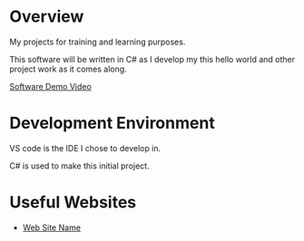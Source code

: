 # Overview

My projects for training and learning purposes.

This software will be written in C# as I develop my this hello world and other project work as it comes along.

[Software Demo Video](https://www.youtube.com/watch?v=MXAOxleBh0w)

# Development Environment

VS code is the IDE I chose to develop in.

C# is used to make this initial project.

# Useful Websites

- [Web Site Name](https://www.youtube.com/watch?v=HFLALzkcjLM)
